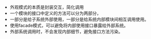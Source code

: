 - 外观模式的本质是封装交互，简化调用
- 一个模块的接口中定义的方法可以分为两部分，
- 一部分是给子系统外部使用，一部分是给系统内部模块间相互调用使用。
- 使用facade模式，可以避免将内部使用接口暴露给外部系统。
- 外部系统调用时，不会发现内部细节，避免接口方法污染。
